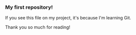 ### My first repository!

If you see this file on my project, it's because I'm learning Git.

Thank you so much for reading! 